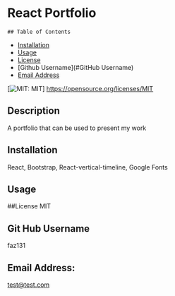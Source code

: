 <h1>React Portfolio</h1>

    ## Table of Contents
  - [Installation](#installation)
  - [Usage](#Usage)   
  - [License](#License)
  - [Github Username](#GitHub Username)
  - [Email Address](#Email)




  [![MIT: MIT](https://img.shields.io/badge/License-MIT-yellow.svg)]
  https://opensource.org/licenses/MIT

 
 
 
  ## Description
  A portfolio that can be used to present my work

 
 
  ## Installation 
React, Bootstrap, React-vertical-timeline, Google Fonts



## Usage




##License
MIT



## Git Hub Username
faz131



## Email Address:
test@test.com 
